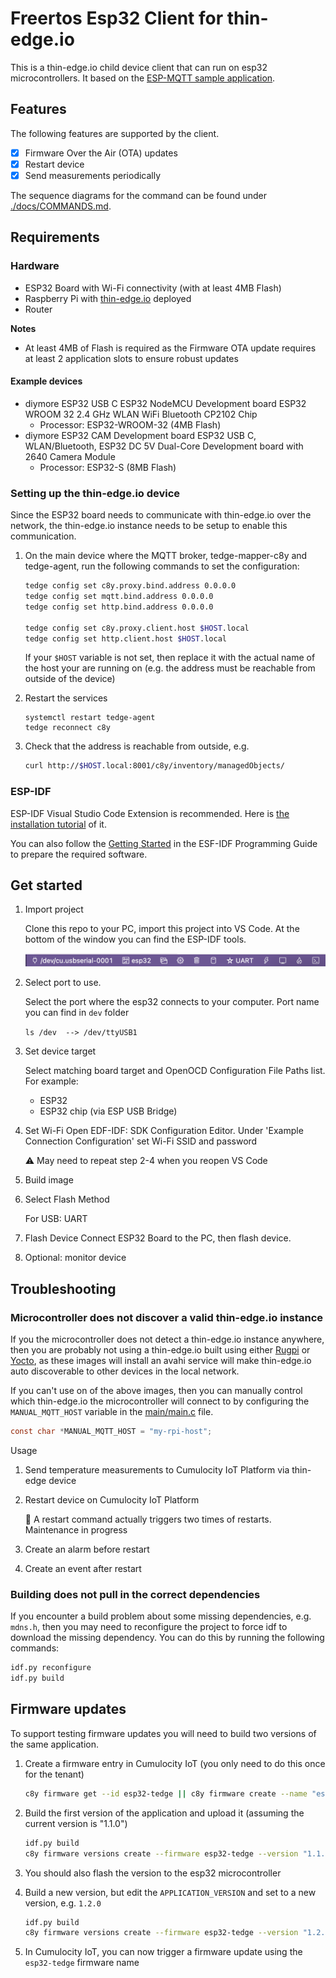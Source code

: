 # Freertos Esp32 Client for thin-edge.io

This is a thin-edge.io child device client that can run on esp32 microcontrollers. 
It based on the [ESP-MQTT sample application](https://github.com/espressif/esp-idf/tree/v5.2.1/examples/protocols/mqtt/tcp).

## Features

The following features are supported by the client.

* [x] Firmware Over the Air (OTA) updates
* [x] Restart device
* [x] Send measurements periodically

The sequence diagrams for the command can be found under [./docs/COMMANDS.md](./docs/COMMANDS.md).

## Requirements 

### Hardware

- ESP32 Board with Wi-Fi connectivity (with at least 4MB Flash)
- Raspberry Pi with [thin-edge.io](https://thin-edge.io) deployed 
- Router

**Notes**

* At least 4MB of Flash is required as the Firmware OTA update requires at least 2 application slots to ensure robust updates

#### Example devices

* diymore ESP32 USB C ESP32 NodeMCU Development board ESP32 WROOM 32 2.4 GHz WLAN WiFi Bluetooth CP2102 Chip
   * Processor: ESP32-WROOM-32 (4MB Flash)
* diymore ESP32 CAM Development board ESP32 USB C, WLAN/Bluetooth, ESP32 DC 5V Dual-Core Development board with 2640 Camera Module
   * Processor: ESP32-S (8MB Flash)

### Setting up the thin-edge.io device

Since the ESP32 board needs to communicate with thin-edge.io over the network, the thin-edge.io instance needs to be setup to enable this communication.

1. On the main device where the MQTT broker, tedge-mapper-c8y and tedge-agent, run the following commands to set the configuration:

    ```sh
    tedge config set c8y.proxy.bind.address 0.0.0.0
    tedge config set mqtt.bind.address 0.0.0.0
    tedge config set http.bind.address 0.0.0.0

    tedge config set c8y.proxy.client.host $HOST.local
    tedge config set http.client.host $HOST.local
    ```

    If your `$HOST` variable is not set, then replace it with the actual name of the host your are running on (e.g. the address must be reachable from outside of the device)

2. Restart the services

    ```
    systemctl restart tedge-agent
    tedge reconnect c8y
    ```

3. Check that the address is reachable from outside, e.g.

    ```sh
    curl http://$HOST.local:8001/c8y/inventory/managedObjects/
    ```

### ESP-IDF

ESP-IDF Visual Studio Code Extension is recommended. Here is [the installation tutorial](https://github.com/espressif/vscode-esp-idf-extension/blob/HEAD/docs/tutorial/install.md) of it.

You can also follow the [Getting Started](https://docs.espressif.com/projects/esp-idf/en/v4.2.3/esp32/get-started/index.html#) in the ESF-IDF Programming Guide to prepare the required software.

## Get started

1. Import project

   Clone this repo to your PC, import this project into VS Code. At the bottom of the window you can find the ESP-IDF tools.

   ![](./images/Toolbar.png)

2. Select port to use.

   Select the port where the esp32 connects to your computer. Port name you can find in `dev` folder

   `ls /dev  --> /dev/ttyUSB1`
   
3. Set device target

   Select matching board target and OpenOCD Configuration File Paths list. For example: 

      - ESP32
      - ESP32 chip (via ESP USB Bridge)
4. Set Wi-Fi
   Open EDF-IDF: SDK Configuration Editor. Under 'Example Connection Configuration' set Wi-Fi SSID and password 
   
   :warning: May need to repeat step 2-4 when you reopen VS Code
5. Build image
6. Select Flash Method

   For USB: UART
7. Flash Device
   Connect ESP32 Board to the PC, then flash device.
8. Optional: monitor device

## Troubleshooting

### Microcontroller does not discover a valid thin-edge.io instance

If you the microcontroller does not detect a thin-edge.io instance anywhere, then you are probably not using a thin-edge.io built using either [Rugpi](https://thin-edge.github.io/thin-edge.io/extend/firmware-management/building-image/rugpi/) or [Yocto](https://thin-edge.github.io/thin-edge.io/extend/firmware-management/building-image/yocto/), as these images will install an avahi service will make thin-edge.io auto discoverable to other devices in the local network.

If you can't use on of the above images, then you can manually control which thin-edge.io the microcontroller will connect to by configuring the `MANUAL_MQTT_HOST` variable in the [main/main.c](main/main.c) file.

```c
const char *MANUAL_MQTT_HOST = "my-rpi-host";
```


Usage

1. Send temperature measurements to Cumulocity IoT Platform via thin-edge device
2. Restart device on Cumulocity IoT Platform

   :construction: A restart command actually triggers two times of restarts. Maintenance in progress
3. Create an alarm before restart
4. Create an event after restart

### Building does not pull in the correct dependencies

If you encounter a build problem about some missing dependencies, e.g. `mdns.h`, then you may need to reconfigure the project to force idf to download the missing dependency. You can do this by running the following commands:

```sh
idf.py reconfigure
idf.py build
```

## Firmware updates

To support testing firmware updates you will need to build two versions of the same application.

1. Create a firmware entry in Cumulocity IoT (you only need to do this once for the tenant)

   ```sh
   c8y firmware get --id esp32-tedge || c8y firmware create --name "esp32-tedge"
   ```

2. Build the first version of the application and upload it (assuming the current version is "1.1.0")

   ```sh
   idf.py build
   c8y firmware versions create --firmware esp32-tedge --version "1.1.0" --file ./build/freertos-esp32-client.bin
   ```

3. You should also flash the version to the esp32 microcontroller

4. Build a new version, but edit the `APPLICATION_VERSION` and set to a new version, e.g. `1.2.0`

   ```sh
   idf.py build
   c8y firmware versions create --firmware esp32-tedge --version "1.2.0" --file ./build/freertos-esp32-client.bin
   ```

5. In Cumulocity IoT, you can now trigger a firmware update using the `esp32-tedge` firmware name

